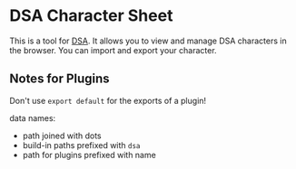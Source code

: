 # DSA Character Sheet

This is a tool for [DSA](https://en.wikipedia.org/wiki/The_Dark_Eye).
It allows you to view and manage DSA characters in the browser. You can import and export your character.

## Notes for Plugins

Don't use `export default` for the exports of a plugin!

data names:
  * path joined with dots
  * build-in paths prefixed with `dsa`
  * path for plugins prefixed with name
